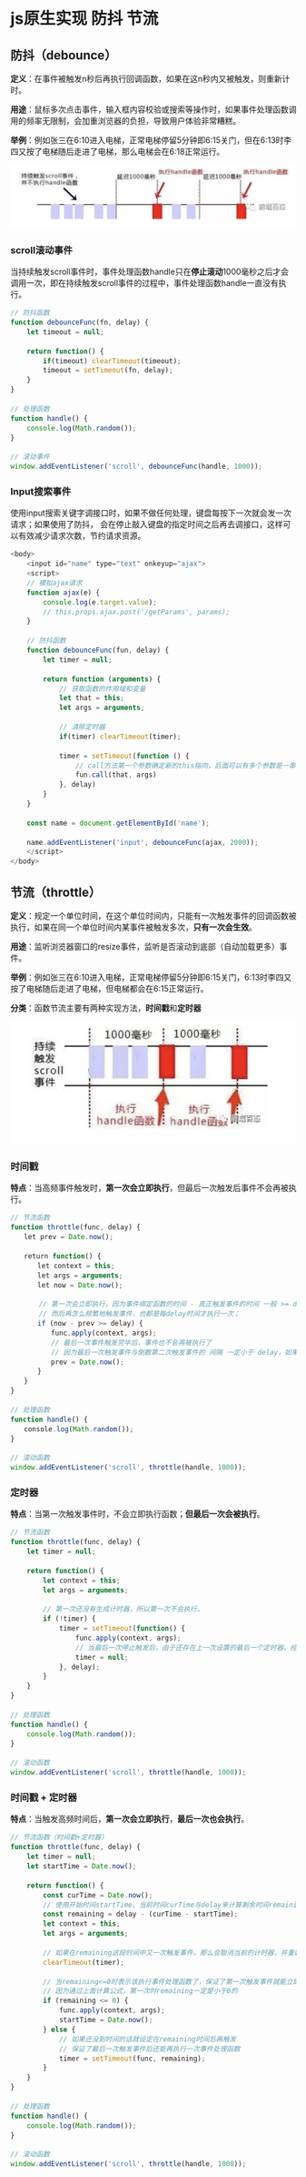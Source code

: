 # js原生实现 防抖 节流

## 防抖（debounce）
**定义**：在事件被触发n秒后再执行回调函数，如果在这n秒内又被触发，则重新计时。

**用途**：鼠标多次点击事件，输入框内容校验或搜索等操作时，如果事件处理函数调用的频率无限制，会加重浏览器的负担，导致用户体验非常糟糕。

**举例**：例如张三在6:10进入电梯，正常电梯停留5分钟即6:15关门，但在6:13时李四又按了电梯随后走进了电梯，那么电梯会在6:18正常运行。

![debounce](../imgs/debounce.png) 

### scroll滚动事件
当持续触发scroll事件时，事件处理函数handle只在**停止滚动**1000毫秒之后才会调用一次，即在持续触发scroll事件的过程中，事件处理函数handle一直没有执行。
```js
// 防抖函数
function debounceFunc(fn, delay) {
    let timeout = null;
    
    return function() {
        if(timeout) clearTimeout(timeout);
        timeout = setTimeout(fn, delay);
    }
}

// 处理函数
function handle() {
    console.log(Math.random());
}

// 滚动事件
window.addEventListener('scroll', debounceFunc(handle, 1000));
```

### Input搜索事件
使用input搜索关键字调接口时，如果不做任何处理，键盘每按下一次就会发一次请求；如果使用了防抖，
会在停止敲入键盘的指定时间之后再去调接口，这样可以有效减少请求次数，节约请求资源。
```js
<body>
    <input id="name" type="text" οnkeyup="ajax">
    <script>
    // 模拟ajax请求
    function ajax(e) {
        console.log(e.target.value);
        // this.props.ajax.post('/getParams', params);
    }

    // 防抖函数
    function debounceFunc(fun, delay) {
        let timer = null;

        return function (arguments) {
            // 获取函数的作用域和变量
            let that = this;
            let args = arguments;

            // 清除定时器
            if(timer) clearTimeout(timer);

            timer = setTimeout(function () {
                // call方法第一个参数确定新的this指向，后面可以有多个参数是一串参数列表
                fun.call(that, args)
            }, delay)
        }
    }

    const name = document.getElementById('name');

    name.addEventListener('input', debounceFunc(ajax, 2000));
    </script>
</body>
```

## 节流（throttle）
**定义**：规定一个单位时间，在这个单位时间内，只能有一次触发事件的回调函数被执行，如果在同一个单位时间内某事件被触发多次，**只有一次会生效**。

**用途**：监听浏览器窗口的resize事件，监听是否滚动到底部（自动加载更多）事件。

**举例**：例如张三在6:10进入电梯，正常电梯停留5分钟即6:15关门，6:13时李四又按了电梯随后走进了电梯，但电梯都会在6:15正常运行。

**分类**：函数节流主要有两种实现方法，**时间戳**和**定时器**

![throttle](../imgs/throttle.png)

### 时间戳
**特点**：当高频事件触发时，**第一次会立即执行**，但最后一次触发后事件不会再被执行。
```js
// 节流函数
function throttle(func, delay) {
　　let prev = Date.now();
　　
　　return function() {
　　　　let context = this;
　　　　let args = arguments;
　　　　let now = Date.now();
　　　　
       // 第一次会立即执行，因为事件绑定函数的时间 - 真正触发事件的时间 一般 >= delay
       // 而后再怎么频繁地触发事件，也都是每delay时间才执行一次；
　　　　if (now - prev >= delay) {
　　　　　　func.apply(context, args);
          // 最后一次事件触发完毕后，事件也不会再被执行了
          // 因为最后一次触发事件与倒数第二次触发事件的 间隔 一定小于 delay，如果大于的话就不叫高频事件了
　　　　　　prev = Date.now();  
　　　　}
　　}
}

// 处理函数
function handle() {
　　console.log(Math.random());
}

// 滚动函数
window.addEventListener('scroll', throttle(handle, 1000));
```

### 定时器
**特点**：当第一次触发事件时，不会立即执行函数；**但最后一次会被执行**。
```js
// 节流函数
function throttle(func, delay) {
    let timer = null;
    
    return function() {
        let context = this;
        let args = arguments;
        
        // 第一次还没有生成计时器，所以第一次不会执行。
        if (!timer) {
            timer = setTimeout(function() {
                func.apply(context, args);
                // 当最后一次停止触发后，由于还存在上一次设置的最后一个定时器，经过delay时间后还会执行一次函数。
                timer = null;
            }, delay);
        }
    }
}

// 处理函数
function handle() {
    console.log(Math.random());
}

// 滚动函数
window.addEventListener('scroll', throttle(handle, 1000));
```

### 时间戳 + 定时器
**特点**：当触发高频时间后，**第一次会立即执行**，**最后一次也会执行**。
```js
// 节流函数（时间戳+定时器）
function throttle(func, delay) {     
    let timer = null;     
    let startTime = Date.now();     
    
    return function() {             
        const curTime = Date.now(); 
        // 使用开始时间startTime、当前时间curTime与delay来计算剩余时间remaining
        const remaining = delay - (curTime - startTime);         
        let context = this;             
        let args = arguments;             
        
        // 如果在remaining这段时间中又一次触发事件，那么会取消当前的计时器，并重新计算一个remaining来判断当前状态
        clearTimeout(timer);              
        
        // 当remaining<=0时表示该执行事件处理函数了，保证了第一次触发事件就能立即执行事件处理函数。
        // 因为通过上面计算公式，第一次时remaining一定是小于0的
        if (remaining <= 0) {                    
            func.apply(context, args);                    
            startTime = Date.now();              
        } else { 
            // 如果还没到时间的话就设定在remaining时间后再触发
            // 保证了最后一次触发事件后还能再执行一次事件处理函数
            timer = setTimeout(func, remaining);              
        }      
    }
}

// 处理函数
function handle() {      
    console.log(Math.random());
} 

// 滚动函数
window.addEventListener('scroll', throttle(handle, 1000));
```
